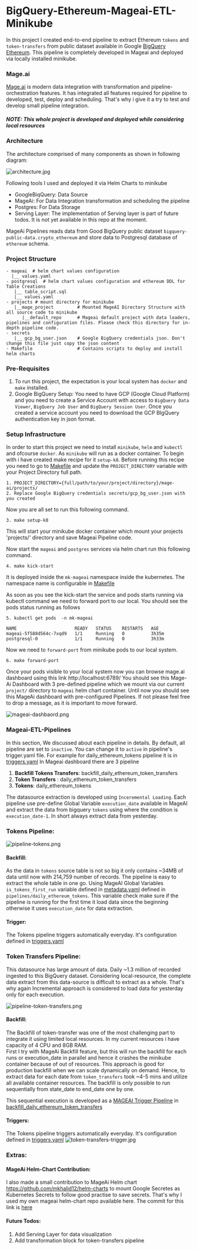 # BigQuery-Ethereum-Mageai-ETL-Minikube

In this project I created end-to-end pipeline to extract Ethereum `tokens` and `token-transfers` from public dataset available in Google [BigQuery Ethereum](https://cloud.google.com/blog/products/data-analytics/ethereum-bigquery-public-dataset-smart-contract-analytics]). This pipeline is completely developed in Mageai and deployed via locally installed minikube.


### Mage.ai

[Mage.ai](https://www.mage.ai/) is modern data integration with transformation and pipeline-orchestration features. It has integrated all features required for pipeline to developed, test, deploy and scheduling. That's why i give it a try to test and develop small pipeline integration.

##### NOTE: This whole project is developed and deployed while considering local resources 

### Architecture

The architecture comprised of many components as shown in following diagram:

![architecture.jpg](images%2Farchitecture.jpg)

Following tools I used and deployed it via Helm Charts to minikube 
- GoogleBiqQuery: Data Source
- MageAi: For Data Integration transformation and scheduling the pipeline
- Postgres: For Data Storage
- Serving Layer: The implementation of Serving layer is part of future todos. It is not yet available in this repo at the moment.


MageAi Pipelines reads data from Good BigQuery public dataset `bigquery-public-data.crypto_ethereum` and store data to Postgresql database of `ethereum` schema. 
### Project Structure
```
- mageai  # helm chart values configuration 
  |__ values.yaml
- postgresql  # helm chart values configuration and ethereum DDL for Table Creations
   |__ table_script.sql
   |__ values.yaml
- projects # mount directory for minikube  
   |__mage_project         # Mounted MageAI Directory Structure with all source code to minikube
      |__default_repo      # Mageai default project with data loaders, pipelines and configuration files. Please check this directory for in-depth pipeline code.
- secrets
   |__ gcp_bg_user.json    # Google BigQuery credentials json. Don't change this file just copy the json content 
- Makefile                 # Contains scripts to deploy and install helm charts
```
### Pre-Requisites

1. To run this project, the expectation is your local system has `docker` and `make` installed.
2. Google BigQuery Setup: You need to have GCP (Google Cloud Platform) and you need to create a  Service Account with access to `BigQuery Data Viewer`, `BigQuery Job User` and `BigQuery Session User`. Once you created a service account you need to download the GCP BIgQuery authentication key in json format. 


### Setup Infrastructure

In order to start this project we need to install  `minikube`, `helm` and `kubectl` and ofcourse `docker`. As `minikube` will run as a docker container.
To begin with i have created make recipe for it `setup-k8`.
Before running this recipe you need to go to [Makefile](Makefile)
 and update the `PROJECT_DIRECTORY` variable with your Project Directory full path.

```
1. PROJECT_DIRECTORY={full/path/to/your/project/directory}/mage-ai/projects/
2. Replace Google BigQuery credentials secrets/gcp_bg_user.json with you created 
```

Now you are all set to run this following command.

```
3. make setup-k8
```


This will start your minikube docker container which mount your projects 'projects/' directory and save Mageai Pipeline code.


Now start the `mageai` and `postgres` services via helm chart run this following command.

```
4. make kick-start
```
It is deployed inside the `mk-mageai` namespace inside the kubernetes. The namespace name is configurable in [Makefile](Makefile)

As soon as you see the kick-start the service and pods starts running via kubectl command we need to forward port to our local. You should see the pods status running as follows

```
5. kubectl get pods  -n mk-mageai

NAME                      READY   STATUS    RESTARTS   AGE
mageai-5f588d564c-7xqd9   1/1     Running   0          3h35m
postgresql-0              1/1     Running   0          3h33m
```
Now we need to `forward-port` from minikube pods to our local system.
```
6. make forward-port
```

Once your pods visible to your local system now you can browse mage.ai dashboard using this link http://localhost:6789/
You should see this Mage-Ai Dashboard with 3 pre-defined pipeline which we mount via our current `project/` directory to `mageai` helm chart container. 
Until now you should see this MageAi dashboard with pre-configured Pipelines. If not please feel free to drop a message, as it is important to move forward.

![mageai-dashbaord.png](images%2Fmageai-dashbaord.png)

### Mageai-ETL-Pipelines 
In this section, We discussed about each pipeline in details. By default, all pipeline are set to `inactive`. You can change it to `active` in pipeline's trigger.yaml file. For example for daily_ethereum_tokens pipeline it is in  [triggers.yaml](projects%2Fmage_project%2Fdefault_repo%2Fpipelines%2Fdaily_ethereum_tokens%2Ftriggers.yaml)
In Mageai dashboard there are 3 pipeline
1. **Backfill Tokens Transfers**: backfill_daily_ethereum_token_transfers 
2. **Token Transfers** : daily_ethereum_token_transfers
3. **Tokens**: daily_ethereum_tokens
 
The datasource extraction is developed using `Inceremental Loading`. Each pipeline use pre-define Global Variable  `execution_date` available in MageAI and extract the data from bigquery `tokens`  using where the condition is `execution_date-1`. In short always extract data from yesterday.

### Tokens Pipeline:

![pipeline-tokens.png](images%2Fpipeline-tokens.png)


#### Backfill:

As the data in `tokens` source table is not so big it only contains ~34MB of data until now with 214,759 number of records. The pipeline is easy to extract the whole table in one go. 
Using MageAI Global Variables `is_tokens_first_run` variable defined in  [metadata.yaml](projects%2Fmage_project%2Fdefault_repo%2Fpipelines%2Fdaily_ethereum_tokens%2Fmetadata.yaml) defined in  `pipelines/daily_ethereum_tokens`. 
This variable check make sure if the pipeline is running for the first time it load data since the beginning otherwise it uses `execution_date` for data extraction. 

#### Trigger:
The Tokens pipeline triggers automatically everyday. It's configuration defined in [triggers.yaml](projects%2Fmage_project%2Fdefault_repo%2Fpipelines%2Fdaily_ethereum_tokens%2Ftriggers.yaml)


### Token Transfers Pipeline:

This datasource has large amount of data. Daily ~1.3 million of recorded ingested to this BigQuery dataset. Considering local-resource, the complete data extract from this data-source is difficult to extract as a whole. That's why again Incremental approach is considered to load data for yesterday only for each execution. 

![pipeline-token-transfers.png](images%2Fpipeline-token-transfers.png)

#### Backfill:
The Backfill of token-transfer was one of the most challenging part to integrate it using limited local resources. In my current resources i have capacity of 4 CPU and 8GB RAM.   
First I try with MageAi Backfill feature, but this will run the backfill for each runs or execution_date in parallel and hence it crashes the minikube container because of out of resources. This approach is good for production backfill when we can scale dynamically on demand.
Hence, to extract data for each date from `token_transfers` took ~4-5 mins and utilize all available container resources. The backfill is only possible to run sequentially from state_date to end_date one by one.

This sequential execution is developed as a [MAGEAI Trigger Pipeline](https://docs.mage.ai/orchestration/triggers/trigger-pipeline) in [backfill_daily_ethereum_token_transfers](projects%2Fmage_project%2Fdefault_repo%2Fpipelines%2Fbackfill_daily_ethereum_token_transfers) 

#### Triggers:
The Tokens pipeline triggers automatically everyday. It's configuration defined in [triggers.yaml](projects%2Fmage_project%2Fdefault_repo%2Fpipelines%2Fdaily_ethereum_token_transfers%2Ftriggers.yaml)
![token-transfers-trigger.jpg](images%2Ftoken-transfers-trigger.jpg)


### Extras:

#### MageAi Helm-Chart Contribution:
I also made a small contribution to MageAi Helm chart https://github.com/mkhalid12/helm-charts to mount Google Secretes as Kubernetes Secrets to follow good practise to save secrets. That's why I used my own mageai helm-chart repo available here. 
The commit for this link is [here](https://github.com/mage-ai/helm-charts/commit/4dbbb6e78342c142991c3afa0aa887edeba3294d?diff=split)

#### Future Todos:
1. Add Serving Layer for data visualization
2. Add transformation block for token-transfers pipeline












